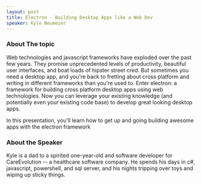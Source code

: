 ```yaml
---
layout: post
title: Electron - Building Desktop Apps like a Web Dev
speaker: Kyle Neumeier
---
```


### About The topic
Web technologies and javascript frameworks have exploded over the past few years. They promise unprecedented levels of productivity, beautiful user interfaces, and boat loads of hipster street cred. But sometimes you need a desktop app, and you're back to fretting about cross platform and writing in different frameworks than you're used to. Enter electron: a framework for building cross platform desktop apps using web technologies. Now  you can leverage your existing knowledge (and potentially even your existing code base) to develop great looking desktop apps.

In this presentation, you'll learn how to get up and going building awesome apps with the electron framework

### About the Speaker
Kyle is a dad to a spirited one-year-old and software developer for CareEvolution -- a healthcare software company. He spends his days in c#, javascript, powershell, and sql server, and his nights tripping over toys and wiping up sticky things.